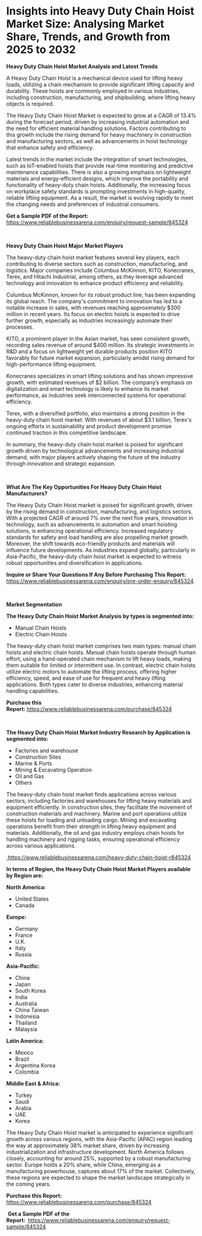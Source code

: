<p><h1>Insights into Heavy Duty Chain Hoist Market Size: Analysing Market Share, Trends, and Growth from 2025 to 2032</h1></p><p><strong>Heavy Duty Chain Hoist Market Analysis and Latest Trends</strong></p>
<p><p>A Heavy Duty Chain Hoist is a mechanical device used for lifting heavy loads, utilizing a chain mechanism to provide significant lifting capacity and durability. These hoists are commonly employed in various industries, including construction, manufacturing, and shipbuilding, where lifting heavy objects is required.</p><p>The Heavy Duty Chain Hoist Market is expected to grow at a CAGR of 13.4% during the forecast period, driven by increasing industrial automation and the need for efficient material handling solutions. Factors contributing to this growth include the rising demand for heavy machinery in construction and manufacturing sectors, as well as advancements in hoist technology that enhance safety and efficiency.</p><p>Latest trends in the market include the integration of smart technologies, such as IoT-enabled hoists that provide real-time monitoring and predictive maintenance capabilities. There is also a growing emphasis on lightweight materials and energy-efficient designs, which improve the portability and functionality of heavy-duty chain hoists. Additionally, the increasing focus on workplace safety standards is prompting investments in high-quality, reliable lifting equipment. As a result, the market is evolving rapidly to meet the changing needs and preferences of industrial consumers.</p></p>
<p><strong>Get a Sample PDF of the Report:&nbsp;</strong> <a href="https://www.reliablebusinessarena.com/enquiry/request-sample/845324?utm_campaign=2209&utm_medium=2&utm_source=Github&utm_content=ia&utm_term=16042025&utm_id=heavy-duty-chain-hoist">https://www.reliablebusinessarena.com/enquiry/request-sample/845324</a></p>
<p>&nbsp;</p>
<p><strong>Heavy Duty Chain Hoist Major Market Players</strong></p>
<p><p>The heavy-duty chain hoist market features several key players, each contributing to diverse sectors such as construction, manufacturing, and logistics. Major companies include Columbus McKinnon, KITO, Konecranes, Terex, and Hitachi Industrial, among others, as they leverage advanced technology and innovation to enhance product efficiency and reliability.</p><p>Columbus McKinnon, known for its robust product line, has been expanding its global reach. The company's commitment to innovation has led to a notable increase in sales, with revenues reaching approximately $300 million in recent years. Its focus on electric hoists is expected to drive further growth, especially as industries increasingly automate their processes.</p><p>KITO, a prominent player in the Asian market, has seen consistent growth, recording sales revenue of around $400 million. Its strategic investments in R&D and a focus on lightweight yet durable products position KITO favorably for future market expansion, particularly amidst rising demand for high-performance lifting equipment.</p><p>Konecranes specializes in smart lifting solutions and has shown impressive growth, with estimated revenues of $2 billion. The company’s emphasis on digitalization and smart technology is likely to enhance its market performance, as industries seek interconnected systems for operational efficiency.</p><p>Terex, with a diversified portfolio, also maintains a strong position in the heavy-duty chain hoist market. With revenues of about $3.1 billion, Terex's ongoing efforts in sustainability and product development promise continued traction in this competitive landscape.</p><p>In summary, the heavy-duty chain hoist market is poised for significant growth driven by technological advancements and increasing industrial demand, with major players actively shaping the future of the industry through innovation and strategic expansion.</p></p>
<p>&nbsp;</p>
<p><strong>What Are The Key Opportunities For Heavy Duty Chain Hoist Manufacturers?</strong></p>
<p><p>The Heavy Duty Chain Hoist market is poised for significant growth, driven by the rising demand in construction, manufacturing, and logistics sectors. With a projected CAGR of around 7% over the next five years, innovation in technology, such as advancements in automation and smart hoisting solutions, is enhancing operational efficiency. Increased regulatory standards for safety and load handling are also propelling market growth. Moreover, the shift towards eco-friendly products and materials will influence future developments. As industries expand globally, particularly in Asia-Pacific, the heavy-duty chain hoist market is expected to witness robust opportunities and diversification in applications.</p></p>
<p><strong>Inquire or Share Your Questions If Any Before Purchasing This Report:</strong> <a href="https://www.reliablebusinessarena.com/enquiry/pre-order-enquiry/845324?utm_campaign=2209&utm_medium=2&utm_source=Github&utm_content=ia&utm_term=16042025&utm_id=heavy-duty-chain-hoist">https://www.reliablebusinessarena.com/enquiry/pre-order-enquiry/845324</a></p>
<p>&nbsp;</p>
<p><strong>Market Segmentation</strong></p>
<p><strong>The Heavy Duty Chain Hoist Market Analysis by types is segmented into:</strong></p>
<p><ul><li>Manual Chain Hoists</li><li>Electric Chain Hoists</li></ul></p>
<p><p>The heavy-duty chain hoist market comprises two main types: manual chain hoists and electric chain hoists. Manual chain hoists operate through human effort, using a hand-operated chain mechanism to lift heavy loads, making them suitable for limited or intermittent use. In contrast, electric chain hoists utilize electric motors to automate the lifting process, offering higher efficiency, speed, and ease of use for frequent and heavy lifting applications. Both types cater to diverse industries, enhancing material handling capabilities.</p></p>
<p><strong>Purchase this Report:&nbsp;</strong><a href="https://www.reliablebusinessarena.com/purchase/845324?utm_campaign=2209&utm_medium=2&utm_source=Github&utm_content=ia&utm_term=16042025&utm_id=heavy-duty-chain-hoist">https://www.reliablebusinessarena.com/purchase/845324</a></p>
<p>&nbsp;</p>
<p><strong>The Heavy Duty Chain Hoist Market Industry Research by Application is segmented into:</strong></p>
<p><ul><li>Factories and warehouse</li><li>Construction Sites</li><li>Marine & Ports</li><li>Mining & Excavating Operation</li><li>Oil and Gas</li><li>Others</li></ul></p>
<p><p>The heavy-duty chain hoist market finds applications across various sectors, including factories and warehouses for lifting heavy materials and equipment efficiently. In construction sites, they facilitate the movement of construction materials and machinery. Marine and port operations utilize these hoists for loading and unloading cargo. Mining and excavating operations benefit from their strength in lifting heavy equipment and materials. Additionally, the oil and gas industry employs chain hoists for handling machinery and rigging tasks, ensuring operational efficiency across various applications.</p></p>
<p><a href="https://www.reliablebusinessarena.com/heavy-duty-chain-hoist-r845324?utm_campaign=2209&utm_medium=2&utm_source=Github&utm_content=ia&utm_term=16042025&utm_id=heavy-duty-chain-hoist">&nbsp;https://www.reliablebusinessarena.com/heavy-duty-chain-hoist-r845324</a></p>
<p><strong>In terms of Region, the Heavy Duty Chain Hoist Market Players available by Region are:</strong></p>
<p>
    <p> <strong> North America: </strong>
        <ul>
            <li>United States</li>
            <li>Canada</li>
        </ul>
        </p> 
    <p> <strong> Europe: </strong>
        <ul>
            <li>Germany</li>
            <li>France</li>
            <li>U.K.</li>
            <li>Italy</li>
            <li>Russia</li>
        </ul>
        </p> 
    <p> <strong> Asia-Pacific: </strong>
        <ul>
            <li>China</li>
            <li>Japan</li>
            <li>South Korea</li>
            <li>India</li>
            <li>Australia</li>
            <li>China Taiwan</li>
            <li>Indonesia</li>
            <li>Thailand</li>
            <li>Malaysia</li>
        </ul>
        </p> 
    <p> <strong> Latin America: </strong>
        <ul>
            <li>Mexico</li>
            <li>Brazil</li>
            <li>Argentina Korea</li>
            <li>Colombia</li>
        </ul>
        </p> 
    <p> <strong> Middle East & Africa: </strong>
        <ul>
            <li>Turkey</li>
            <li>Saudi</li>
            <li>Arabia</li>
            <li>UAE</li>
            <li>Korea</li>
        </ul>
    </p>
    </p>
<p><p>The Heavy Duty Chain Hoist market is anticipated to experience significant growth across various regions, with the Asia-Pacific (APAC) region leading the way at approximately 38% market share, driven by increasing industrialization and infrastructure development. North America follows closely, accounting for around 25%, supported by a robust manufacturing sector. Europe holds a 20% share, while China, emerging as a manufacturing powerhouse, captures about 17% of the market. Collectively, these regions are expected to shape the market landscape strategically in the coming years.</p></p>
<p><strong>Purchase this Report: </strong><a href="https://www.reliablebusinessarena.com/purchase/845324?utm_campaign=2209&utm_medium=2&utm_source=Github&utm_content=ia&utm_term=16042025&utm_id=heavy-duty-chain-hoist">https://www.reliablebusinessarena.com/purchase/845324</a></p>
<p>&nbsp;<strong>Get a Sample PDF of the Report:&nbsp;&nbsp;</strong><a href="https://www.reliablebusinessarena.com/enquiry/request-sample/845324?utm_campaign=2209&utm_medium=2&utm_source=Github&utm_content=ia&utm_term=16042025&utm_id=heavy-duty-chain-hoist">https://www.reliablebusinessarena.com/enquiry/request-sample/845324</a></p>
<p><strong></strong></p>
<p><p></p><p></p><p></p></p>